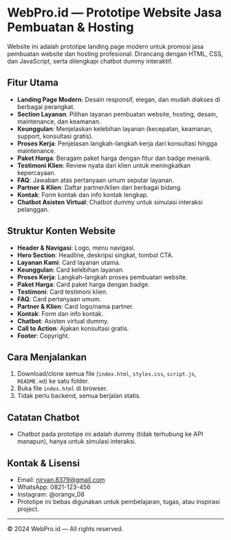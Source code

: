 # WebPro.id — Prototipe Website Jasa Pembuatan & Hosting

Website ini adalah prototipe landing page modern untuk promosi jasa pembuatan website dan hosting profesional. Dirancang dengan HTML, CSS, dan JavaScript, serta dilengkapi chatbot dummy interaktif.

## Fitur Utama
- **Landing Page Modern**: Desain responsif, elegan, dan mudah diakses di berbagai perangkat.
- **Section Layanan**: Pilihan layanan pembuatan website, hosting, desain, maintenance, dan keamanan.
- **Keunggulan**: Menjelaskan kelebihan layanan (kecepatan, keamanan, support, konsultasi gratis).
- **Proses Kerja**: Penjelasan langkah-langkah kerja dari konsultasi hingga maintenance.
- **Paket Harga**: Beragam paket harga dengan fitur dan badge menarik.
- **Testimoni Klien**: Review nyata dari klien untuk meningkatkan kepercayaan.
- **FAQ**: Jawaban atas pertanyaan umum seputar layanan.
- **Partner & Klien**: Daftar partner/klien dari berbagai bidang.
- **Kontak**: Form kontak dan info kontak lengkap.
- **Chatbot Asisten Virtual**: Chatbot dummy untuk simulasi interaksi pelanggan.

## Struktur Konten Website
- **Header & Navigasi**: Logo, menu navigasi.
- **Hero Section**: Headline, deskripsi singkat, tombol CTA.
- **Layanan Kami**: Card layanan utama.
- **Keunggulan**: Card kelebihan layanan.
- **Proses Kerja**: Langkah-langkah proses pembuatan website.
- **Paket Harga**: Card paket harga dengan badge.
- **Testimoni**: Card testimoni klien.
- **FAQ**: Card pertanyaan umum.
- **Partner & Klien**: Card logo/nama partner.
- **Kontak**: Form dan info kontak.
- **Chatbot**: Asisten virtual dummy.
- **Call to Action**: Ajakan konsultasi gratis.
- **Footer**: Copyright.

## Cara Menjalankan
1. Download/clone semua file (`index.html`, `styles.css`, `script.js`, `README.md`) ke satu folder.
2. Buka file `index.html` di browser.
3. Tidak perlu backend, semua berjalan statis.

## Catatan Chatbot
- Chatbot pada prototipe ini adalah dummy (tidak terhubung ke API manapun), hanya untuk simulasi interaksi.

## Kontak & Lisensi
- Email: nirvan.8379@gmail.com
- WhatsApp: 0821-123-456
- Instagram: @orangv_08
- Prototipe ini bebas digunakan untuk pembelajaran, tugas, atau inspirasi project.

---

© 2024 WebPro.id — All rights reserved.